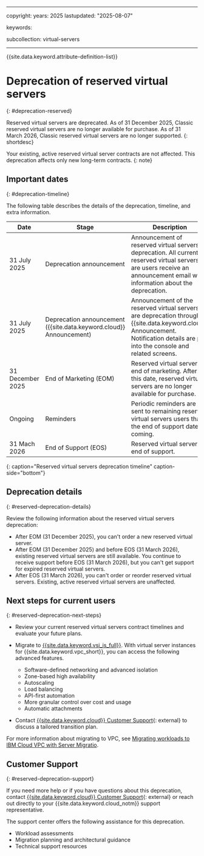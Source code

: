 
---

copyright:
  years: 2025
lastupdated: "2025-08-07"

keywords:

subcollection: virtual-servers

---

{{site.data.keyword.attribute-definition-list}}

# Deprecation of reserved virtual servers
{: #deprecation-reserved}

Reserved virtual servers are deprecated. As of 31 December 2025, Classic reserved virtual servers are no longer available for purchase. As of 31 March 2026, Classic reserved virtual servers are no longer supported.
{: shortdesc}

Your existing, active reserved virtual server contracts are not affected. This deprecation affects only new long-term contracts.
{: note}

## Important dates
{: #deprecation-timeline}

The following table describes the details of the deprecation, timeline, and extra information.

| Date | Stage | Description |
| --- | --- | --- |
| 31 July 2025 | Deprecation announcement  | Announcement of reserved virtual servers deprecation. All current reserved virtual servers are users receive an announcement email with information about the deprecation. |
| 31 July 2025 | Deprecation announcement ({{site.data.keyword.cloud}} Announcement) | Announcement of the reserved virtual servers are deprecation through {{site.data.keyword.cloud}} Announcement. Notification details are put into the console and related screens. |
| 31 December 2025 | End of Marketing (EOM) | Reserved virtual servers end of marketing. After this date, reserved virtual servers are no longer available for purchase. |
| Ongoing | Reminders | Periodic reminders are sent to remaining reserved virtual servers users that the end of support date is coming.|
| 31 Mach 2026 | End of Support (EOS) | Reserved virtual server end of support. |
{: caption="Reserved virtual servers deprecation timeline" caption-side="bottom"}

## Deprecation details
{: #reserved-deprecation-details}

Review the following information about the reserved virtual servers deprecation:

* After EOM (31 December 2025), you can't order a new reserved virtual server.
* After EOM (31 December 2025) and before EOS (31 March 2026), existing reserved virtual servers are still available. You continue to receive support before EOS (31 March 2026), but you can't get support for expired reserved virtual servers.
* After EOS (31 March 2026), you can't order or reorder reserved virtual servers. Existing, active reserved virtual servers are unaffected.

## Next steps for current users
{: #reserved-deprecation-next-steps}

* Review your current reserved virtual servers contract timelines and evaluate your future plans.
* Migrate to [{{site.data.keyword.vsi_is_full}}](/docs/vpc?topic=vpc-about-advanced-virtual-servers). With virtual server instances for {{site.data.keyword.vpc_short}}, you can access the following advanced features.

   * Software-defined networking and advanced isolation
   * Zone-based high availability
   * Autoscaling
   * Load balancing
   * API-first automation
   * More granular control over cost and usage
   * Automatic attachments

* Contact [{{site.data.keyword.cloud}} Customer Support](https://cloud.ibm.com/unifiedsupport/supportcenter){: external} to discuss a tailored transition plan.

For more information about migrating to VPC, see [Migrating workloads to IBM Cloud VPC with Server Migratio](/docs/infrastructure-hub?topic=infrastructure-hub-vm-migration-to-vpc).

## Customer Support
{: #reserved-deprecation-support}

If you need more help or if you have questions about this deprecation, contact [{{site.data.keyword.cloud}} Customer Support](https://cloud.ibm.com/unifiedsupport/supportcenter){: external} or reach out directly to your {{site.data.keyword.cloud_notm}} support representative.

The support center offers the following assistance for this deprecation.

* Workload assessments
* Migration planning and architectural guidance
* Technical support resources
